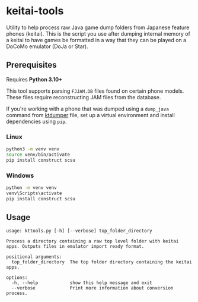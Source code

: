 # keitai-tools

Utility to help process raw Java game dump folders from Japanese feature phones (keitai).
This is the script you use after dumping internal memory of a keitai to have games be formatted in a way that they can be played on a DoCoMo emulator (DoJa or Star).

## Prerequisites

Requires **Python 3.10+**

This tool supports parsing `FJJAM.DB` files found on certain phone models. These files require reconstructing JAM files from the database.

If you're working with a phone that was dumped using a `dump_java` command from [ktdumper](https://github.com/ktdumper/ktdumper) file, set up a virtual environment and install dependencies using `pip`.

### Linux

```bash
python3 -m venv venv
source venv/bin/activate
pip install construct scsu
```

### Windows

```cmd
python -m venv venv
venv\Scripts\activate
pip install construct scsu
```

## Usage

```
usage: kttools.py [-h] [--verbose] top_folder_directory

Process a directory containing a raw top level folder with keitai apps. Outputs files in emulator import ready format.

positional arguments:
  top_folder_directory  The top folder directory containing the keitai apps.

options:
  -h, --help            show this help message and exit
  --verbose             Print more information about conversion process.
```

